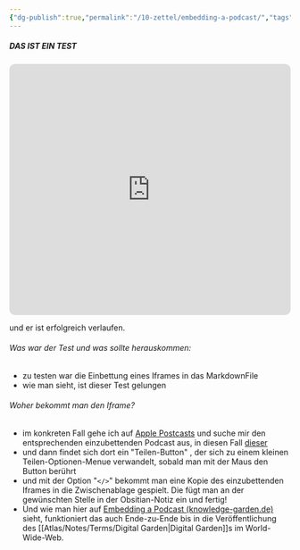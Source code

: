 ```yaml
---
{"dg-publish":true,"permalink":"/10-zettel/embedding-a-podcast/","tags":["class/note"],"noteIcon":""}
---
```


##### DAS IST EIN TEST

<iframe allow="autoplay *; encrypted-media *; fullscreen *; clipboard-write" frameborder="0" height="450" style="width:100%;max-width:660px;overflow:hidden;border-radius:10px;" sandbox="allow-forms allow-popups allow-same-origin allow-scripts allow-storage-access-by-user-activation allow-top-navigation-by-user-activation" src="https://embed.podcasts.apple.com/de/podcast/education-newscast/id1352307529"></iframe>

und er ist erfolgreich verlaufen.

###### Was war der Test und was sollte herauskommen:
- zu testen war die Einbettung eines Iframes in das MarkdownFile
- wie man sieht, ist dieser Test gelungen

###### Woher bekommt man den Iframe?
- im konkreten Fall gehe ich auf [Apple Postcasts](https://podcasts.apple.com/de/) und suche mir den entsprechenden einzubettenden Podcast aus, in diesen Fall [dieser](https://podcasts.apple.com/de/podcast/education-newscast/id1352307529)
- und dann findet sich dort ein "Teilen-Button" , der sich zu einem kleinen Teilen-Optionen-Menue verwandelt, sobald man mit der Maus den Button berührt
- und mit der Option "`</>`" bekommt man eine Kopie des einzubettenden Iframes in die Zwischenablage gespielt. Die fügt man an der gewünschten Stelle in der Obsitian-Notiz ein und fertig!
- Und wie man hier auf [Embedding a Podcast (knowledge-garden.de)](https://www.knowledge-garden.de/10-zettel/embedding-a-podcast/) sieht, funktioniert das auch Ende-zu-Ende bis in die Veröffentlichung des [[Atlas/Notes/Terms/Digital Garden\|Digital Garden]]s im World-Wide-Web.